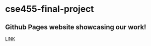 # cse455-final-project

## Github Pages website showcasing our work!
[LINK](https://claytin97.github.io/cse455-final-project/)
